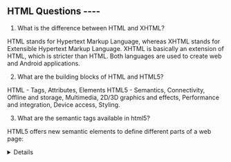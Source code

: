 ## HTML Questions ----

1. What is the difference between HTML and XHTML?
 
HTML stands for Hypertext Markup Language, whereas XHTML stands for Extensible Hypertext Markup Language. XHTML is basically an extension of HTML, which is stricter than HTML. Both languages are used to create web and Android applications.

2. What are the building blocks of HTML and HTML5?

HTML - Tags, Attributes, Elements
HTML5 - Semantics, Connectivity, Offline and storage, Multimedia, 2D/3D graphics and effects, Performance and integration, Device access, Styling.

3. What are the semantic tags available in html5?

HTML5 offers new semantic elements to define different parts of a web page:

<article>
<aside>
<details>
<figcaption>
<figure>
<footer>
<header>
<main>
<mark>
<nav>
<section>
<summary>
<time>

4. Why you would like to use semantic tag?

- Search Engine Optimization, accessibility, repurposing, light code.
- Search engine needs to understand page content to rank and semantic tag helps.
- It's easier to read and edit, which saves time and money during maintenance.

5. What does a <DOCTYPE html> do?

- Doctype HTML is a declaration that tells the browser what version of HTML the document is written in. This declaration appears as the very first line in an HTML file.

6. What happens when DOCTYPE is not given?

- The web page is rendered in quirks mode. 
- The web browsers engines use quirks mode to support older browsers which does not follow the W3C specifications. 
- In quirks mode CSS class and id names are case insensitive. 
- In standards mode they are case sensitive.

7.  What are the new form elements in HTML5?

- There are four new form elements in the HTML5 forms specification: <datalist>, <output>, <progress>, and <meter>.

8. How many new form elements are introduced in html5?

01.	color	        Gives the end user a native color picker to choose a color.
02.	date	        Offers a date picker.
03.	datetime	    An element to choose both date and time.
04.	datetime-local	An element to choose both date and time, with local settings support.
05.	email	        A field for entering e-mail address(es).
06.	month	        Choose a full month.
07.	number      	Picking a number.
08.	range	        Offers a slider to set to a certain value/position.
09.	search	        A field for search queries.
10.	tel	            Choosing a telephone number.
11.	time	        Input a certain time.
12.	url	            Entering a URL.
13.	week	        Picking a specific week.

9. Create a HTML form with below constraints?

Accept User Name, Email, Country and Subject
Validate the fields
Store data into local Storage
Fetch user data and display on right side of the page

- answer -> form.html

10. What is difference between span tag and div tag?

- The primary difference between div and span tag is their default behavior. By default, a <div> is a block-level-element and a <span> is an inline element.

